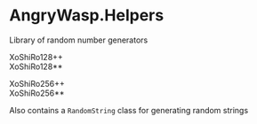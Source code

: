 # AngryWasp.Helpers

Library of random number generators

XoShiRo128++  
XoShiRo128**

XoShiRo256++  
XoShiRo256**

Also contains a `RandomString` class for generating random strings

